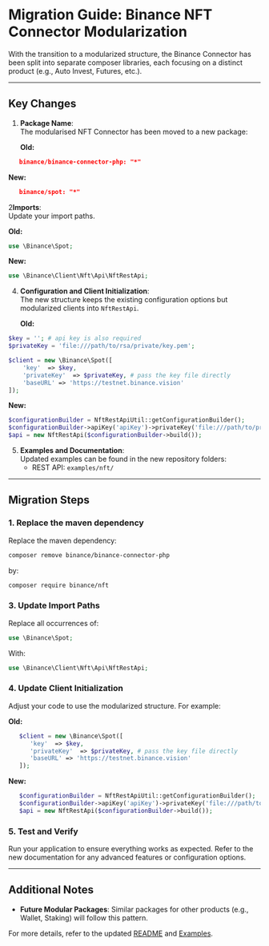 # Migration Guide: Binance NFT Connector Modularization

With the transition to a modularized structure, the Binance Connector has been split into separate composer libraries, each focusing on a distinct product (e.g., Auto Invest, Futures, etc.). 

---

## Key Changes

1. **Package Name**:  
   The modularised NFT Connector has been moved to a new package:

   **Old:**
```json
   binance/binance-connector-php: "*"
```
   **New:**
```json
   binance/spot: "*"
```

2**Imports**:  
   Update your import paths.

   **Old:**

```php
use \Binance\Spot;
```

   **New:**

```php
use \Binance\Client\Nft\Api\NftRestApi;
```

4. **Configuration and Client Initialization**:  
   The new structure keeps the existing configuration options but modularized clients into `NftRestApi`.

   **Old:**

```php
$key = ''; # api key is also required
$privateKey = 'file:///path/to/rsa/private/key.pem';

$client = new \Binance\Spot([
    'key'  => $key,
    'privateKey'  => $privateKey, # pass the key file directly
    'baseURL' => 'https://testnet.binance.vision'
]);
```

   **New:**

```php
$configurationBuilder = NftRestApiUtil::getConfigurationBuilder();
$configurationBuilder->apiKey('apiKey')->privateKey('file:///path/to/private.key');
$api = new NftRestApi($configurationBuilder->build());
```

5. **Examples and Documentation**:  
   Updated examples can be found in the new repository folders:
    - REST API: `examples/nft/`

---

## Migration Steps

### 1. Replace the maven dependency

Replace the maven dependency:

```bash
composer remove binance/binance-connector-php
```

by:

```bash
composer require binance/nft
```

### 3. Update Import Paths

Replace all occurrences of:

```php
use \Binance\Spot;
```

With:

```php
use \Binance\Client\Nft\Api\NftRestApi;
```

### 4. Update Client Initialization

Adjust your code to use the modularized structure. For example:

**Old:**

```php
   $client = new \Binance\Spot([
      'key'  => $key,
      'privateKey'  => $privateKey, # pass the key file directly
      'baseURL' => 'https://testnet.binance.vision'
   ]);
```

**New:**

```php
   $configurationBuilder = NftRestApiUtil::getConfigurationBuilder();
   $configurationBuilder->apiKey('apiKey')->privateKey('file:///path/to/private.key');
   $api = new NftRestApi($configurationBuilder->build());
```

### 5. Test and Verify

Run your application to ensure everything works as expected. Refer to the new documentation for any advanced features or configuration options.

---

## Additional Notes

- **Future Modular Packages**: Similar packages for other products (e.g., Wallet, Staking) will follow this pattern.

For more details, refer to the updated [README](../../README.md) and [Examples](../../../../examples/).